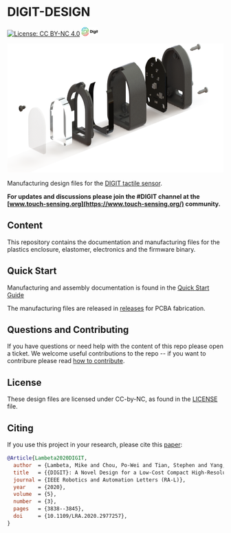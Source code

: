 # DIGIT-DESIGN

[![License: CC BY-NC 4.0](https://img.shields.io/badge/License-CC%20BY--NC%204.0-lightgrey.svg)](LICENSE)
<a href="https://digit.ml/">
<img height="20" src="/docs/digit-logo.svg" alt="DIGIT-logo" />
</a>

<img height="300" src="/docs/digit-render.png" alt="DIGIT-render" class="center"/>

Manufacturing design files for the [DIGIT tactile sensor](https://digit.ml).

**For updates and discussions please join the #DIGIT channel at the [www.touch-sensing.org](https://www.touch-sensing.org/) community.**

## Content

This repository contains the documentation and manufacturing files for the plastics enclosure, elastomer, electronics and the firmware binary.

## Quick Start

Manufacturing and assembly documentation is found in the [Quick Start Guide](DIGIT_Quick_Start_Guide.pdf)

The manufacturing files are released in [releases](releases) for PCBA fabrication.

## Questions and Contributing

If you have questions or need help with the content of this repo please open a ticket.
We welcome useful contributions to the repo -- if you want to contribure please read [how to contribute](CONTRIBUTING.md).

## License
These design files are licensed under CC-by-NC, as found in the [LICENSE](LICENSE) file.

## Citing
If you use this project in your research, please cite this [paper](https://arxiv.org/abs/2005.14679):

```BibTeX
@Article{Lambeta2020DIGIT,
  author  = {Lambeta, Mike and Chou, Po-Wei and Tian, Stephen and Yang, Brian and Maloon, Benjamin and Victoria Rose Most and Stroud, Dave and Santos, Raymond and Byagowi, Ahmad and Kammerer, Gregg and Jayaraman, Dinesh and Calandra, Roberto},
  title   = {{DIGIT}: A Novel Design for a Low-Cost Compact High-Resolution Tactile Sensor with Application to In-Hand Manipulation},
  journal = {IEEE Robotics and Automation Letters (RA-L)},
  year    = {2020},
  volume  = {5},
  number  = {3},
  pages   = {3838--3845},
  doi     = {10.1109/LRA.2020.2977257},
}
```
